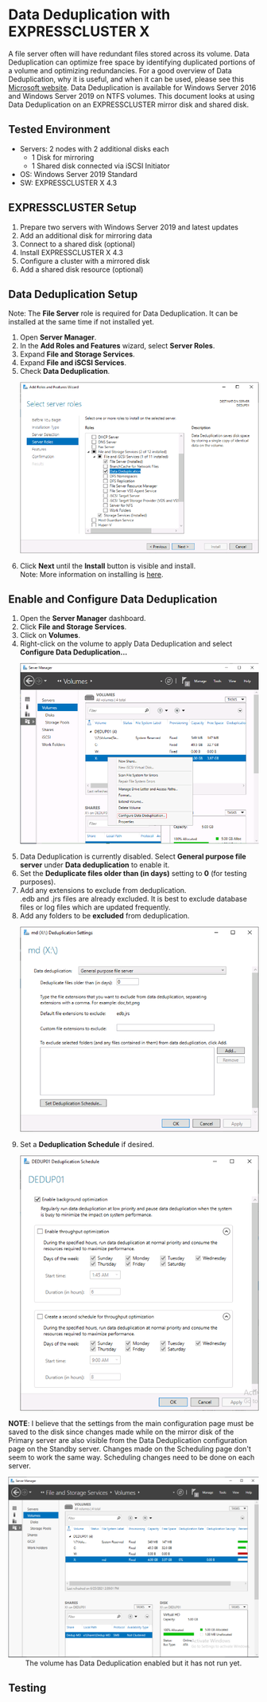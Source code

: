 # Data Deduplication with EXPRESSCLUSTER X
A file server often will have redundant files stored across its volume. Data Deduplication can optimize free space by identifying duplicated portions of a volume and optimizing redundancies. For a good overview of Data Deduplication, why it is useful, and when it can be used, please see this [Microsoft website](https://docs.microsoft.com/en-us/windows-server/storage/data-deduplication/overview). Data Deduplication is available for Windows Server 2016 and Windows Server 2019 on NTFS volumes. This document looks at using Data Deduplication on an EXPRESSCLUSTER mirror disk and shared disk.

## Tested Environment
- Servers: 2 nodes with 2 additional disks each
	- 1 Disk for mirroring
	- 1 Shared disk connected via iSCSI Initiator
- OS: Windows Server 2019 Standard
- SW: EXPRESSCLUSTER X 4.3

## EXPRESSCLUSTER Setup
1. Prepare two servers with Windows Server 2019 and latest updates
2. Add an additional disk for mirroring data
3. Connect to a shared disk (optional)
4. Install EXPRESSCLUSTER X 4.3
5. Configure a cluster with a mirrored disk 
6. Add a shared disk resource (optional)

## Data Deduplication Setup
   Note: The **File Server** role is required for Data Deduplication. It can be installed at the same time if not installed yet.
1. Open **Server Manager**.
2. In the **Add Roles and Features** wizard, select **Server Roles**.
3. Expand **File and Storage Services**.
4. Expand **File and iSCSI Services**.
5. Check **Data Deduplication**.
      <p align="center">
      <img src="Data Deduplication Role Install.png">
      </p> 
6. Click **Next** until the **Install** button is visible and install.    
Note: More information on installing is [here](https://docs.microsoft.com/en-us/windows-server/storage/data-deduplication/install-enable).

## Enable and Configure Data Deduplication
1. Open the **Server Manager** dashboard.
2. Click **File and Storage Services**.
3. Click on **Volumes**.
4. Right-click on the volume to apply Data Deduplication and select **Configure Data Deduplication...**
      <p align="center">
      <img src="Data Deduplication - Configure.png">
      </p> 
5. Data Deduplication is currently disabled. Select **General purpose file server** under **Data deduplication** to enable it.
6. Set the **Deduplicate files older than (in days)** setting to **0** (for testing purposes).
7. Add any extensions to exclude from deduplication.    
   .edb and .jrs files are already excluded. It is best to exclude database files or log files which are updated frequently.
8. Add any folders to be **excluded** from deduplication.
      <p align="center">
      <img src="My Data Dedup Settings.png">
      </p> 
9. Set a **Deduplication Schedule** if desired.
      <p align="center">
      <img src="Data Dedup Schedule.png">
      </p> 

**NOTE**: I believe that the settings from the main configuration page must be saved to the disk since changes made while on the mirror disk of the Primary server are also visible from the Data Deduplication configuration page on the Standby server. Changes made on the Scheduling page don't seem to work the same way. Scheduling changes need to be done on each server.

   <p align="center">
   <img src="Data Deduplication - Enabled.png">
	The volume has Data Deduplication enabled but it has not run yet.
   </p>

## Testing
